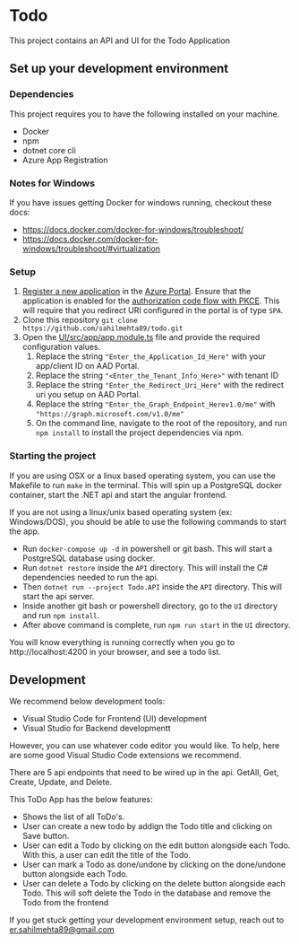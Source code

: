 # Todo

This project contains an API and UI for the Todo Application

## Set up your development environment

### Dependencies

This project requires you to have the following installed on your machine.

- Docker
- npm
- dotnet core cli
- Azure App Registration

### Notes for Windows

If you have issues getting Docker for windows running, checkout these docs:

- https://docs.docker.com/docker-for-windows/troubleshoot/
- https://docs.docker.com/docker-for-windows/troubleshoot/#virtualization

### Setup

1. [Register a new application](https://docs.microsoft.com/azure/active-directory/develop/scenario-spa-app-registration) in the [Azure Portal](https://portal.azure.com). Ensure that the application is enabled for the [authorization code flow with PKCE](https://docs.microsoft.com/azure/active-directory/develop/v2-oauth2-auth-code-flow). This will require that you redirect URI configured in the portal is of type `SPA`.
2. Clone this repository `git clone https://github.com/sahilmehta89/todo.git`
3. Open the [UI/src/app/app.module.ts](./src/app/app.module.ts) file and provide the required configuration values.
    1. Replace the string `"Enter_the_Application_Id_Here"` with your app/client ID on AAD Portal.
    2. Replace the string `"<Enter_the_Tenant_Info_Here>"` with tenant ID
    4. Replace the string `"Enter_the_Redirect_Uri_Here"` with the redirect uri you setup on AAD Portal.
    5. Replace the string `"Enter_the_Graph_Endpoint_Herev1.0/me"` with `"https://graph.microsoft.com/v1.0/me"`
    6. On the command line, navigate to the root of the repository, and run `npm install` to install the project dependencies via npm.

### Starting the project

If you are using OSX or a linux based operating system, you can use the Makefile to run `make` in the terminal. This will spin up a PostgreSQL docker container, start the .NET api and start the angular frontend.

If you are not using a linux/unix based operating system (ex: Windows/DOS), you should be able to use the following commands to start the app.

- Run `docker-compose up -d` in powershell or git bash. This will start a PostgreSQL database using docker.
- Run `dotnet restore` inside the `API` directory. This will install the C# dependencies needed to run the api.
- Then `dotnet run --project Todo.API` inside the `API` directory. This will start the api server.
- Inside another git bash or powershell directory, go to the `UI` directory and run `npm install`.
- After above command is complete, run `npm run start` in the `UI` directory.

You will know everything is running correctly when you go to http://localhost:4200 in your browser, and see a todo list.

## Development

We recommend below development tools:
- Visual Studio Code for Frontend (UI) development
- Visual Studio for Backend developmentt

However, you can use whatever code editor you would like. To help, here are some good Visual Studio Code extensions we recommend.

There are 5 api endpoints that need to be wired up in the api. GetAll, Get, Create, Update, and Delete.

This ToDo App has the below features:

- Shows the list of all ToDo's.
- User can create a new todo by addign the Todo title and clicking on Save button.
- User can edit a Todo by clicking on the edit button alongside each Todo. With this, a user can edit the title of the Todo.
- User can mark a Todo as done/undone by clicking on the done/undone button alongside each Todo.
- User can delete a Todo by clicking on the delete button alongside each Todo. This will soft delete the Todo in the database and remove the Todo from the frontend


If you get stuck getting your development environment setup, reach out to er.sahilmehta89@gmail.com
